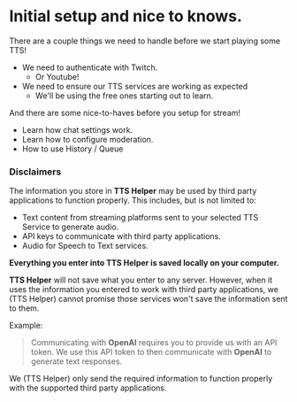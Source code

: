 # Initial setup and nice to knows.

There are a couple things we need to handle before we start playing some TTS!
- We need to authenticate with Twitch.
  - Or Youtube!
- We need to ensure our TTS services are working as expected
  - We'll be using the free ones starting out to learn.

And there are some nice-to-haves before you setup for stream!
- Learn how chat settings work.
- Learn how to configure moderation.
- How to use History / Queue


### Disclaimers
The information you store in **TTS Helper** may be used by third party applications to function properly. 
This includes, but is not limited to:
  - Text content from streaming platforms sent to your selected TTS Service to generate audio.
  - API keys to communicate with third party applications.
  - Audio for Speech to Text services.

**Everything you enter into TTS Helper is saved locally on your computer.**   

**TTS Helper** will not save what you enter to any server. However, when it uses the information you entered to work with third party applications, we (TTS Helper) cannot promise those services won't save the information sent to them.  

Example:
> Communicating with **OpenAI** requires you to provide us with an API token. We use this API token to then communicate with **OpenAI** to generate text responses.

We (TTS Helper) only send the required information to function properly with the supported third party applications.
